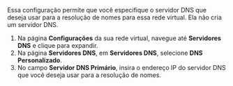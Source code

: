 Essa configuração permite que você especifique o servidor DNS que deseja usar para a resolução de nomes para essa rede virtual. Ela não cria um servidor DNS.

1. Na página **Configurações** da sua rede virtual, navegue até **Servidores DNS** e clique para expandir.
2. Na página **Servidores DNS**, em **Servidores DNS**, selecione **DNS Personalizado**.
3. No campo **Servidor DNS Primário**, insira o endereço IP do servidor DNS que você deseja usar para a resolução de nomes.

<!---HONumber=AcomDC_0107_2016-->